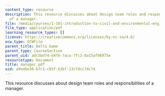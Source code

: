 ```yaml
---
content_type: resource
description: This resource discusses about design team roles and responsibilities
  of a manager.
file: /media/courses/1-101-introduction-to-civil-and-environmental-engineering-design-i-fall-2006/a9e46e36b7c1cb5f63bf13c7dcc74c74_manager.pdf
file_type: application/pdf
learning_resource_types: []
license: https://creativecommons.org/licenses/by-nc-sa/4.0/
ocw_type: OCWFile
parent_title: Delta Game
parent_type: CourseSection
parent_uid: adc5bd74-d4f0-7aca-7fc3-0a15af98975e
resourcetype: Document
title: manager.pdf
uid: a9e46e36-b7c1-cb5f-63bf-13c7dcc74c74
---
```

This resource discusses about design team roles and responsibilities of a manager.